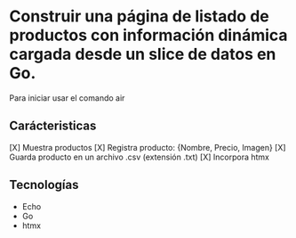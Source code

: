# Construir una página de listado de productos con información dinámica cargada desde un slice de datos en Go.

Para iniciar usar el comando <bold>air<bold>

## Carácteristicas

[X] Muestra productos
[X] Registra producto: {Nombre, Precio, Imagen}
[X] Guarda producto en un archivo .csv (extensión .txt)
[X] Incorpora htmx

## Tecnologías

- Echo
- Go
- htmx